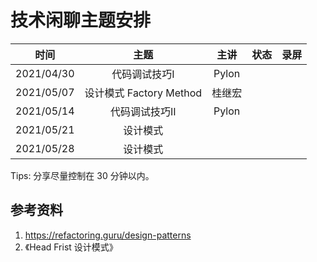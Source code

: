 # 技术闲聊主题安排

|    时间     |         主题          |       主讲        | 状态  | 录屏  |
| :-------:  | :-------------------: | :--------------: | :--: | :--: |
| 2021/04/30 | 代码调试技巧I           | Pylon            |     |       |
| 2021/05/07 | 设计模式 Factory Method |桂继宏            |     |       |
| 2021/05/14 | 代码调试技巧II          | Pylon          |     |       |
| 2021/05/21 | 设计模式                |               |       |       |
| 2021/05/28 | 设计模式                |                |       |     |


Tips: 分享尽量控制在 30 分钟以内。

## 参考资料
1.  https://refactoring.guru/design-patterns
2. 《Head Frist 设计模式》
